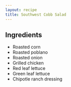 ```yaml
---
layout: recipe
title: Southwest Cobb Salad
---
```


## Ingredients

* Roasted corn
* Roasted poblano
* Roasted onion
* Grilled chicken
* Red leaf lettuce
* Green leaf lettuce
* Chipotle ranch dressing

